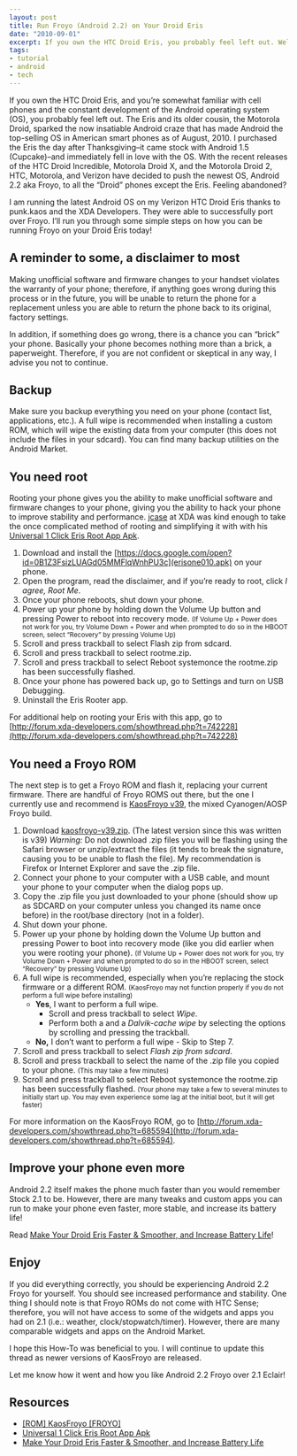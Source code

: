 ```yaml
---
layout: post
title: Run Froyo (Android 2.2) on Your Droid Eris
date: "2010-09-01"
excerpt: If you own the HTC Droid Eris, you probably feel left out. Well, now you can run latest Android OS on my Verizon HTC Droid Eris thanks to punk.kaos and the XDA Developers. I’ll run you through some simple steps on how.
tags:
- tutorial
- android
- tech
---
```


If you own the HTC Droid Eris, and you’re somewhat familiar with cell phones and the constant development of the Android operating system &#40;OS&#41;, you probably feel left out. The Eris and its older cousin, the Motorola Droid, sparked the now insatiable Android craze that has made Android the top-selling OS in American smart phones as of August, 2010. I purchased the Eris the day after Thanksgiving–it came stock with Android 1.5 (Cupcake)–and immediately fell in love with the OS. With the recent releases of the HTC Droid Incredible, Motorola Droid X, and the Motorola Droid 2, HTC, Motorola, and Verizon have decided to push the newest OS, Android 2.2 aka Froyo, to all the “Droid” phones except the Eris. Feeling abandoned?

I am running the latest Android OS on my Verizon HTC Droid Eris thanks to punk.kaos and the XDA Developers. They were able to successfully port over Froyo. I’ll run you through some simple steps on how you can be running Froyo on your Droid Eris today!

## A reminder to some, a disclaimer to most

Making unofficial software and firmware changes to your handset violates the warranty of your phone; therefore, if anything goes wrong during this process or in the future, you will be unable to return the phone for a replacement unless you are able to return the phone back to its original, factory settings.

In addition, if something does go wrong, there is a chance you can “brick” your phone. Basically your phone becomes nothing more than a brick, a paperweight. Therefore, if you are not confident or skeptical in any way, I advise you not to continue.

## Backup

Make sure you backup everything you need on your phone (contact list, applications, etc.). A full wipe is recommended when installing a custom ROM, which will wipe the existing data from your computer (this does not include the files in your sdcard). You can find many backup utilities on the Android Market.

## You need root

Rooting your phone gives you the ability to make unofficial software and firmware changes to your phone, giving you the ability to hack your phone to improve stability and performance. [jcase](http://forum.xda-developers.com/member.php?u=2376614) at XDA was kind enough to take the once complicated method of rooting and simplifying it with with his [Universal 1 Click Eris Root App Apk](http://forum.xda-developers.com/showthread.php?t=742228).

1.  Download and install the [https://docs.google.com/open?id=0B1Z3FsizLUAGd05MMFlqWnhPU3c](erisone010.apk) on your phone.
2.  Open the program, read the disclaimer, and if you’re ready to root, click *I agree, Root Me*.
3.  Once your phone reboots, shut down your phone.
4.  Power up your phone by holding down the Volume Up button and pressing Power to reboot into recovery mode.
<small>(If Volume Up + Power does not work for you, try Volume Down + Power and when prompted to do so in the HBOOT screen, select “Recovery” by pressing Volume Up)</small>
5.  Scroll and press trackball to select Flash zip from sdcard.
6.  Scroll and press trackball to select rootme.zip.
7.  Scroll and press trackball to select Reboot systemonce the rootme.zip has been successfully flashed.
8.  Once your phone has powered back up, go to Settings and turn on USB Debugging.
9.  Uninstall the Eris Rooter app.

For additional help on rooting your Eris with this app, go to [http://forum.xda-developers.com/showthread.php?t=742228](http://forum.xda-developers.com/showthread.php?t=742228)

## You need a Froyo ROM

The next step is to get a Froyo ROM and flash it, replacing your current firmware. There are handful of Froyo ROMS out there, but the one I currently use and recommend is [KaosFroyo v39](http://forum.xda-developers.com/showthread.php?t=685594), the mixed Cyanogen/AOSP Froyo build.

1.  Download [kaosfroyo-v39.zip](https://docs.google.com/open?id=0B1Z3FsizLUAGaFFONE81X0ZhS28). (The latest version since this was written is v39)
    *Warning:* Do not download .zip files you will be flashing using the Safari browser or unzip/extract the files (it tends to break the signature, causing you to be unable to flash the file). My recommendation is Firefox or Internet Explorer and save the .zip file.
2.  Connect your phone to your computer with a USB cable, and mount your phone to your computer when the dialog pops up.
3.  Copy the .zip file you just downloaded to your phone (should show up as SDCARD on your computer unless you changed its name once before) in the root/base directory (not in a folder).
4.  Shut down your phone.
5.  Power up your phone by holding down the Volume Up button and pressing Power to boot into recovery mode (like you did earlier when you were rooting your phone).
<small>(If Volume Up + Power does not work for you, try Volume Down + Power and when prompted to do so in the HBOOT screen, select “Recovery” by pressing Volume Up)</small>
6.  A full wipe is recommended, especially when you’re replacing the stock firmware or a different ROM.
    <small>(KaosFroyo may not function properly if you do not perform a full wipe before installing)</small>
    - **Yes**, I want to perform a full wipe.
        * Scroll and press trackball to select *Wipe*.
        * Perform both a and a *Dalvik-cache wipe* by selecting the options by scrolling and pressing the trackball.
    - **No,** I don’t want to perform a full wipe - Skip to Step 7.
7.  Scroll and press trackball to select *Flash zip from sdcard*.
8. Scroll and press trackball to select the name of the .zip file you copied to your phone. <small>(This may take a few minutes)</small>
9.  Scroll and press trackball to select Reboot systemonce the rootme.zip has been successfully flashed. <small>(Your phone may take a few to several minutes to initially start up. You may even experience some lag at the initial boot, but it will get faster)</small>

For more information on the KaosFroyo ROM, go to [http://forum.xda-developers.com/showthread.php?t=685594](http://forum.xda-developers.com/showthread.php?t=685594).

## Improve your phone even more

Android 2.2 itself makes the phone much faster than you would remember Stock 2.1 to be. However, there are many tweaks and custom apps you can run to make your phone even faster, more stable, and increase its battery life!

Read [Make Your Droid Eris Faster & Smoother, and Increase Battery Life](/blog/make-your-droid-eris-faster-smoother-and-increase-battery-life)!

## Enjoy

If you did everything correctly, you should be experiencing Android 2.2 Froyo for yourself. You should see increased performance and stability. One thing I should note is that Froyo ROMs do not come with HTC Sense; therefore, you will not have access to some of the widgets and apps you had on 2.1 (i.e.: weather, clock/stopwatch/timer). However, there are many comparable widgets and apps on the Android Market.

I hope this How-To was beneficial to you. I will continue to update this thread as newer versions of KaosFroyo are released.

Let me know how it went and how you like Android 2.2 Froyo over 2.1 Eclair!

## Resources

* [[ROM] KaosFroyo [FROYO]](http://forum.xda-developers.com/showthread.php?t=685594)
* [Universal 1 Click Eris Root App Apk](http://forum.xda-developers.com/showthread.php?t=742228)
* [Make Your Droid Eris Faster & Smoother, and Increase Battery Life](/blog/make-your-droid-eris-faster-smoother-and-increase-battery-life)
